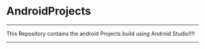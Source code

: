 # AndroidProjects

***************************************************************************************************************************
This Repository contains the android Projects build using Android Studio!!!!
***************************************************************************************************************************
